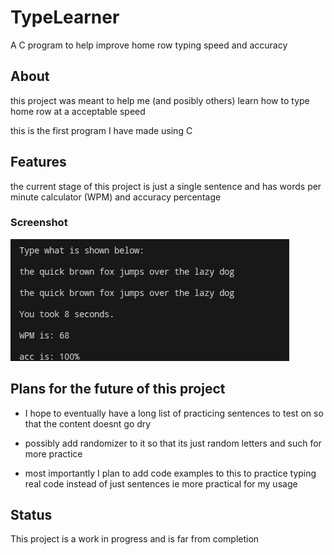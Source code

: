 # TypeLearner
A C program to help improve home row typing speed and accuracy

## About

this project was meant to help me (and posibly others) learn how to type home row at a acceptable speed

this is the first program I have made using C

## Features

the current stage of this project is just a single sentence and has words per minute calculator (WPM) and accuracy percentage

### Screenshot

![(image) example of what the code looks like](/previews/TypeLearner.png)

## Plans for the future of this project

- I hope to eventually have a long list of practicing sentences to test on so that the content doesnt go dry

- possibly add randomizer to it so that its just random letters and such for more practice

- most importantly I plan to add code examples to this to practice typing real code instead of just sentences ie more practical for my usage

## Status

This project is a work in progress and is far from completion